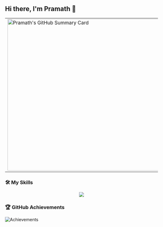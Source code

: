 ## Hi there, I'm Pramath 👋
  
<div align="center">
  <table>
    <tr>
      <td>
        <img src="https://github-profile-summary-cards.vercel.app/api/cards/profile-details?username=pramaths&theme=tokyonight" alt="Pramath's GitHub Summary Card" width="500" />
      </td>
      <td>
        <img src="https://github-readme-streak-stats.herokuapp.com/?user=pramaths&theme=tokyonight" alt="GitHub Streak" width="500" />
      </td>
    </tr>
  </table>
</div>


### 🛠️ My Skills
<p align="center"> 
  <img src="https://skillicons.dev/icons?i=aws,vercel,c,cpp,java,py,go,solidity,git,github,html,css,tailwind,js,ts,nodejs,react,vite,express,mongodb,mysql,nextjs,nginx,postgres,redis,firebase,flask,spring,sqlite,docker,kubernetes,kafka,rabbitmq,sklearn,pytorch,linux,windows,vscode,md,matlab,npm,figma,regex,postman&perline=15&theme=dark"/>
</p>

### 🏆 GitHub Achievements
![Achievements](https://github-profile-trophy.vercel.app/?username=pramaths&row=1&column=12)


